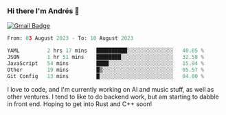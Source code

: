 ### Hi there I'm Andrés :lemon:

[![Gmail Badge](https://img.shields.io/badge/-gmail-c14438?style=flat-square&logo=Gmail&logoColor=white&link=mailto:houshuai0816@gmail.com)](mailto:ahduvvuri@gmail.com)

<!--START_SECTION:waka-->

```python
From: 03 August 2023 - To: 10 August 2023

YAML         2 hrs 17 mins   ██████████░░░░░░░░░░░░░░░   40.05 %
JSON         1 hr 51 mins    ████████░░░░░░░░░░░░░░░░░   32.58 %
JavaScript   54 mins         ████░░░░░░░░░░░░░░░░░░░░░   15.94 %
Other        19 mins         █▒░░░░░░░░░░░░░░░░░░░░░░░   05.57 %
Git Config   13 mins         █░░░░░░░░░░░░░░░░░░░░░░░░   04.00 %
```

<!--END_SECTION:waka-->

I love to code, and I'm currently working on AI and music stuff, as well as other ventures. I tend to like to do backend work, but am starting to dabble in front end. Hoping to get into Rust and C++ soon!
